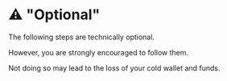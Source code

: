# ⚠️ "Optional"
The following steps are technically optional.

However, you are strongly encouraged to follow them.

Not doing so may lead to the loss of your cold wallet and funds.
